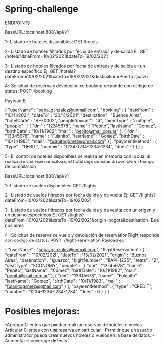 # Spring-challenge

ENDPOINTS

BaseURL: localhost:8081/api/v1

1- Listado de hoteles disponibles: GET  /hotels

2- Listado de hoteles filtrados por fecha de entrada y de salida Ej: GET /hotels?dateFrom=10/02/2021&dateTo=19/02/2021

3- Listado de hoteles filtrados por fecha de entrada y de salida en un destino específico 
Ej: GET /hotels?dateFrom=10/02/2021&dateTo=19/02/2021&destination=Puerto Iguazu

4- Solicitud de reserva y devolución de booking responde con código de status:
POST: /booking

Payload Ej:

{
"userName" : "seba_gonzalez@unmail.com",
"booking" : {
"dateFrom" : "10/11/2021",
"dateTo" : "20/11/2021",
"destination" : "Buenos Aires",
"hotelCode" : "BH-0002",
"peopleAmount" : "4",
"roomType" : "multiple",
"people" : [
{
"dni" : "12345678",
"name" : "Pepito",
"lastName" : "Gomez",
"birthDate" : "10/11/1982",
"mail" : "pepito@mail.com.ar"
},
{
"dni" : "13345678",
"name" : "Fulanito",
"lastName" : "Gomez",
"birthDate" : "10/11/1983",
"mail" : "fulanitogomez@gmail.com"
}
],
"paymentMethod" : {
"type" : "DEBIT",
"number" : "1234-1234-1234-1234",
"dues" : 1
}
}
}

5- El control de hoteles disponibles se realiza en memoria con lo cual al realizarse una reserva exitosa, el hotel deja de estar disponible en tiempo de compilación


BaseURL: localhost:8081/api/v1

1- Listado de vuelos disponibles: GET  /flights

2- Listado de vuelos filtrados por fecha de ida y de vuelta Ej: GET /flights?dateFrom=10/02/2021&dateTo=19/02/2021

3- Listado de vuelos filtrados por fecha de ida y de veulta con un origen y un destino específicos
Ej: GET /flights?dateFrom=10/02/2021&dateTo=19/02/2021&origin=bogotá&destination=Buenos aires

4- Solicitud de reserva de vuelo y devolución de reservationFlight responde con código de status:
POST: /flight-reservation
Payload ej:

{
"userName" : "seba_gonzalez@unmail.com",
"flightReservation" : {
"dateFrom" : "10/02/2021",
"dateTo" : "15/02/2021",
"origin" : "Buenos Aires",
"destination" : "Iguazzo",
"flightNumber" : "BAPI-1235",
"seats" : "2",
"seatType" : "ECONOMY",
"people" : [
{
"dni" : "12345678",
"name" : "Pepito",
"lastName" : "Gomez",
"birthDate" : "10/11/1982",
"mail" : "pepito@mail.com.ar"
},
{
"dni" : "13345678",
"name" : "Fulanito",
"lastName" : "Gomez",
"birthDate" : "10/11/1983",
"mail" : "fulanitogomez@gmail.com"
}
],
"paymentMethod" : {
"type" : "CREDIT",
"number" : "1234-1234-1234-1234",
"dues" : 6
}
}
}

# Posibles mejoras:

-Agregar Clientes que puedan realizar reservas de hoteles o vuelos.
-Articular Clientes con una reserva en particular.
-Permitir que un usuario administrador pueda crear nuevos hoteles o vuelos en la base de datos.
-Aumentar el coverage de tests.

